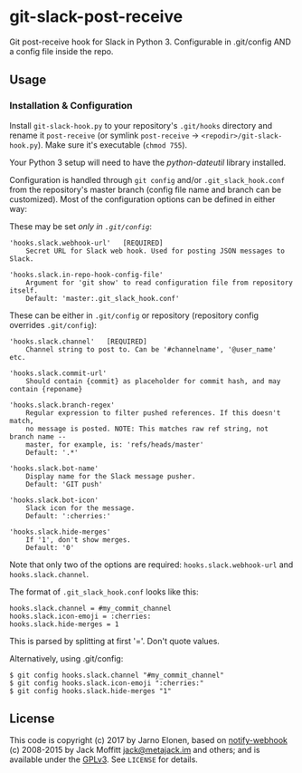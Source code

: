 # git-slack-post-receive
Git post-receive hook for Slack in Python 3. Configurable in .git/config AND a config file inside the repo.

## Usage
### Installation & Configuration

Install `git-slack-hook.py` to your repository's `.git/hooks` directory and
rename it `post-receive` (or symlink `post-receive` ->
`<repodir>/git-slack-hook.py`). Make sure it's executable (`chmod 755`).

Your Python 3 setup will need to have the _python-dateutil_ library installed.

Configuration is handled through `git config` and/or `.git_slack_hook.conf` from the repository's master branch (config file name and branch can be customized). Most of the configuration options can be defined in either way:

These may be set *only in `.git/config`*:

    'hooks.slack.webhook-url'   [REQUIRED]
        Secret URL for Slack web hook. Used for posting JSON messages to Slack.

    'hooks.slack.in-repo-hook-config-file'
        Argument for 'git show' to read configuration file from repository itself.
        Default: 'master:.git_slack_hook.conf'

These can be either in `.git/config` or repository (repository config overrides `.git/config`):

    'hooks.slack.channel'   [REQUIRED]
        Channel string to post to. Can be '#channelname', '@user_name' etc.

    'hooks.slack.commit-url'
        Should contain {commit} as placeholder for commit hash, and may contain {reponame}

    'hooks.slack.branch-regex'
        Regular expression to filter pushed references. If this doesn't match,
        no message is posted. NOTE: This matches raw ref string, not branch name --
        master, for example, is: 'refs/heads/master'
        Default: '.*'

    'hooks.slack.bot-name'
        Display name for the Slack message pusher.
        Default: 'GIT push'

    'hooks.slack.bot-icon'
        Slack icon for the message.
        Default: ':cherries:'

    'hooks.slack.hide-merges'
        If '1', don't show merges.
        Default: '0'


Note that only two of the options are required: `hooks.slack.webhook-url` and `hooks.slack.channel`.

The format of `.git_slack_hook.conf` looks like this:

    hooks.slack.channel = #my_commit_channel
    hooks.slack.icon-emoji = :cherries:
    hooks.slack.hide-merges = 1

This is parsed by splitting at first '='. Don't quote values.

Alternatively, using .git/config:

    $ git config hooks.slack.channel "#my_commit_channel"
    $ git config hooks.slack.icon-emoji ":cherries:"
    $ git config hooks.slack.hide-merges "1"

## License

This code is copyright (c) 2017 by Jarno Elonen,
based on [notify-webhook](https://github.com/metajack/notify-webhook) (c) 2008-2015 by Jack Moffitt <jack@metajack.im> and
others; and is available under the [GPLv3](http://www.gnu.org/licenses/gpl.html).
See `LICENSE` for details.
